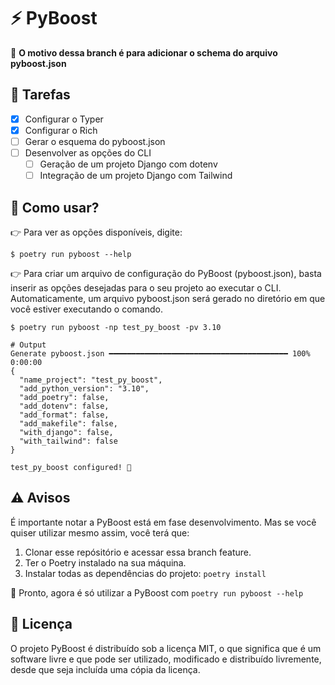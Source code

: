 # :zap: **PyBoost**

:thinking: **O motivo dessa branch é para adicionar o schema do arquivo pyboost.json**

## :pushpin: **Tarefas**

- [x] Configurar o Typer
- [x] Configurar o Rich
- [ ] Gerar o esquema do pyboost.json
- [ ] Desenvolver as opções do CLI
  - [ ] Geração de um projeto Django com dotenv
  - [ ] Integração de um projeto Django com Tailwind

## :thinking: **Como usar?**

:point_right: Para ver as opções disponíveis, digite:

```console
$ poetry run pyboost --help
```

:point_right: Para criar um arquivo de configuração do PyBoost (pyboost.json), basta inserir as opções desejadas para o seu projeto ao executar o CLI. Automaticamente, um arquivo pyboost.json será gerado no diretório em que você estiver executando o comando.

```console
$ poetry run pyboost -np test_py_boost -pv 3.10
```

```console
# Output
Generate pyboost.json ━━━━━━━━━━━━━━━━━━━━━━━━━━━━━━━━━━━━━━━━ 100% 0:00:00
{
  "name_project": "test_py_boost",
  "add_python_version": "3.10",
  "add_poetry": false,
  "add_dotenv": false,
  "add_format": false,
  "add_makefile": false,
  "with_django": false,
  "with_tailwind": false
}

test_py_boost configured! 🚀
```

## :warning: **Avisos**

É importante notar a PyBoost está em fase desenvolvimento. Mas se você quiser utilizar mesmo assim, você terá que:

1. Clonar esse repósitório e acessar essa branch feature.
2. Ter o Poetry instalado na sua máquina.
3. Instalar todas as dependências do projeto: `poetry install`

:rocket: Pronto, agora é só utilizar a PyBoost com `poetry run pyboost --help`

## :rotating_light: **Licença**

O projeto PyBoost é distribuído sob a licença MIT, o que significa que é um software livre e que pode ser utilizado, modificado e distribuído livremente, desde que seja incluída uma cópia da licença.
